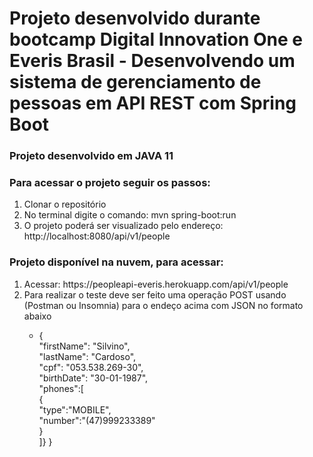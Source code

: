 <h1>Projeto desenvolvido durante bootcamp Digital Innovation One e Everis Brasil - Desenvolvendo um sistema de gerenciamento de pessoas em API REST com Spring Boot </h1>


<h3>Projeto desenvolvido em JAVA 11</h3>


<h3>Para acessar o projeto seguir os passos:</h3>

   <ol> 
    <li> Clonar o repositório </li>
    <li> No terminal digite o comando: mvn spring-boot:run </li>
    <li> O projeto poderá ser visualizado pelo endereço: http://localhost:8080/api/v1/people</li>
  </ol>
  
  
  <h3> Projeto disponível na nuvem, para acessar: </h2>
   <ol> 
    <li> Acessar: https://peopleapi-everis.herokuapp.com/api/v1/people </li>
    <li> Para realizar o teste deve ser feito uma operação POST usando (Postman ou Insomnia) para o endeço acima com JSON no formato abaixo</li>
  <ul> 
    <li>{</br>
      "firstName": "Silvino",</br>
	    "lastName": "Cardoso",</br>
    	"cpf": "053.538.269-30",</br>
    	"birthDate": "30-01-1987",</br>
      "phones":[</br>
	  	{</br>
			"type":"MOBILE",</br>
			"number":"(47)999233389"</br>
		}</br>
    ]}
	}  
  </li> 
  </ul>
  </ol>
